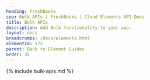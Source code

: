 ```yaml
---
heading: FreshBooks
seo: Bulk APIs | FreshBooks | Cloud Elements API Docs
title: Bulk APIs
description: Add Bulk functionality to your app.
layout: docs
breadcrumbs: /docs/elements.html
elementId: 172
parent: Back to Element Guides
order: 35
---
```


{% include bulk-apis.md %}
